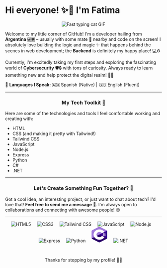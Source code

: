 # Hi everyone! ✨👋 I'm **Fatima**
<div font-size=50px>
<p align="center">
  <img src="https://media.giphy.com/media/o0vwzuFwCGAFO/giphy.gif" width="300" alt="Fast typing cat GIF"/>
</p>

Welcome to my little corner of GitHub! I'm a developer hailing from **Argentina 🇦🇷** – usually with some mate 🧉 nearby and code on the screen! I absolutely love building the logic and magic ✨ that happens behind the scenes in web development; the **Backend** is definitely my happy place! 💻⚙️

Currently, I'm excitedly taking my first steps and exploring the fascinating world of **Cybersecurity** 🛡️🔒 with tons of curiosity. Always ready to learn something new and help protect the digital realm! 🦸‍♀️

💬 **Languages I Speak:** 🇦🇷 Spanish (Native) | 🇬🇧 English (Fluent)

---

### <p align="center">My Tech Toolkit 💖</p>

Here are some of the technologies and tools I feel comfortable working and creating with:

*   HTML
*   CSS (and making it pretty with Tailwind!)
*   Tailwind CSS
*   JavaScript
*   Node.js
*   Express
*   Python
*   C#
*   .NET

---

### <p align="center">Let's Create Something Fun Together? 🚀</p>

Got a cool idea, an interesting project, or just want to chat about tech? I'd love that! **Feel free to send me a message** 💌. I'm always open to collaborations and connecting with awesome people! 😊

---

<p align="center">
</p>
<p align="center">
  <img src="https://cdn.simpleicons.org/html5/E34F26" alt="HTML5" width="50" height="50"/>&nbsp&nbsp&nbsp&nbsp
  <img src="https://cdn.simpleicons.org/css3/1572B6" alt="CSS3" width="50" height="50"/>&nbsp&nbsp&nbsp&nbsp
  <img src="https://cdn.simpleicons.org/tailwindcss/06B6D4" alt="Tailwind CSS" width="50" height="50"/>&nbsp&nbsp&nbsp&nbsp  
  <img src="https://cdn.simpleicons.org/javascript/F7DF1E" alt="JavaScript" width="50" height="50"/>&nbsp&nbsp&nbsp&nbsp  
  <img src="https://cdn.simpleicons.org/nodedotjs/339933" alt="Node.js" width="50" height="50"/>&nbsp&nbsp&nbsp&nbsp  
  <img src="https://cdn.simpleicons.org/express/000000" alt="Express" width="50" height="50"/>&nbsp&nbsp&nbsp&nbsp  
  <img src="https://cdn.simpleicons.org/python/3776AB" alt="Python" width="50" height="50"/>&nbsp&nbsp&nbsp&nbsp  
  <img src="./csharp-logo.PNG" alt="C#" width="50" height="50"/>&nbsp&nbsp&nbsp&nbsp  
  <img src="https://cdn.simpleicons.org/dotnet/512BD4" alt=".NET" width="50" height="50"/>  
</p>

<br>

<p align="center">Thanks for stopping by my profile! 🌸💖</p>
</div>
